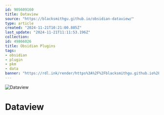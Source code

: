 ```yaml
---
id: 905609160
title: Dataview
source: "https://blacksmithgu.github.io/obsidian-dataview/"
type: article
created: "2024-11-21T10:21:00.805Z"
last_update: "2024-11-21T11:11:53.196Z"
collection:
id: 49866026
title: Obsidian Plugins
tags:
- obsidian
- plugin
- pkm
- data
banner: "https://rdl.ink/render/https%3A%2F%2Fblacksmithgu.github.io%2Fobsidian-dataview%2F"
---
```


![Dataview](https://rdl.ink/render/https%3A%2F%2Fblacksmithgu.github.io%2Fobsidian-dataview%2F)

# Dataview

